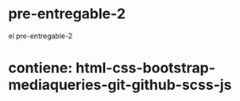 # pre-entregable-2
el pre-entregable-2
# contiene: html-css-bootstrap-mediaqueries-git-github-scss-js
